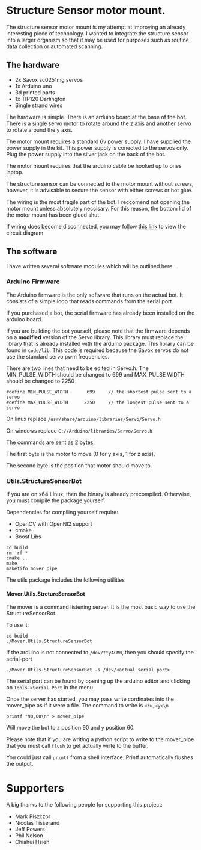 # Structure Sensor motor mount.

The structure sensor motor mount is my attempt at improving an already interesting piece of technology. I wanted to integrate the structure sensor into a larger organism so that it may be used for purposes such as routine data collection or automated scanning.

## The hardware

- 2x Savox sc0251mg servos
- 1x Arduino uno
- 3d printed parts
- 1x TIP120 Darlington
- Single strand wires

The hardware is simple. There is an arduino board at the base of the bot. There is a single servo motor to rotate around the z axis and another servo to rotate around the y axis.

The motor mount requires a standard 6v power supply. I have supplied the power supply in the kit. This power supply is conected to the servos only. Plug the power supply into the silver jack on the back of the bot.

The motor mount requires that the arduino cable be hooked up to ones laptop. 

The structure sensor can be connected to the motor mount without screws, however, it is advisable to secure the sensor with either screws or hot glue.

The wiring is the most fragile part of the bot. I reccomend not opening the motor mount unless absolutely neccisary. For this reason, the bottom lid of the motor mount has been glued shut. 

If wiring does become disconnected, you may follow [this link](https://imgur.com/a/aAUPn) to view the circuit diagram

## The software

I have written several software modules which will be outlined here.

### Arduino Firmware

The Arduino firmware is the only software that runs on the actual bot. It consists of a simple loop that reads commands from the serial port. 

If you purchased a bot, the serial firmware has already been installed on the arduino board.

If you are building the bot yourself, please note that the firmware depends on a **modified** version of the Servo library. This library must replace the library that is already installed with the arduino package. This library can be found in `code/lib`. This code is required because the Savox servos do not use the standard servo pwm frequencies.

There are two lines that need to be edited in Servo.h. The MIN_PULSE_WIDTH should be changed to 699 and MAX_PULSE WIDTH should be changed to 2250

```
#define MIN_PULSE_WIDTH       699     // the shortest pulse sent to a servo  
#define MAX_PULSE_WIDTH      2250     // the longest pulse sent to a servo 

```

On linux replace `/usr/share/arduino/libraries/Servo/Servo.h`

On windows replace `C://Arduino/libraries/Servo/Servo.h`


The commands are sent as 2 bytes.

The first byte is the motor to move (0 for y axis, 1 for z axis).

The second byte is the position that motor should move to.

### Utils.StructureSensorBot

If you are on x64 Linux, then the binary is already precompiled.
Otherwise, you must compile the package yourself.

Dependencies for compiling yourself require:
- OpenCV with OpenNI2 support
- cmake
- Boost Libs


```
cd build
rm -rf *
cmake ..
make
makefifo mover_pipe
```

The utils package includes the following utilities

#### Mover.Utils.StrctureSensorBot

The mover is a command listening server. It is the most basic way to use the StructureSensorBot.


To use it:

```
cd build
./Mover.Utils.StructureSensorBot
```

If the arduino is not connected to `/dev/ttyACM0`, then you should specify the serial-port 

```
./Mover.Utils.StructureSensorBot -s /dev/<actual serial port>
```
The serial port can be found by opening up the arduino editor and clicking on `Tools->Serial Port` in the menu

Once the server has started, you may pass write cordinates into the mover_pipe as if it were a file. The command to write is `<z>,<y>\n`


```
printf "90,60\n" > mover_pipe 
```

Will move the bot to z position 90 and y position 60.

Please note that if you are writing a python script to write to the mover_pipe that you must call `flush` to get actually write to the buffer.

You could just call `printf` from a shell interface. Printf automatically flushes the output.

# Supporters

A big thanks to the following people for supporting this project:

- Mark Piszczor 
- Nicolas Tisserand 
- Jeff Powers
- Phil Nelson 
- Chiahui Hsieh 
